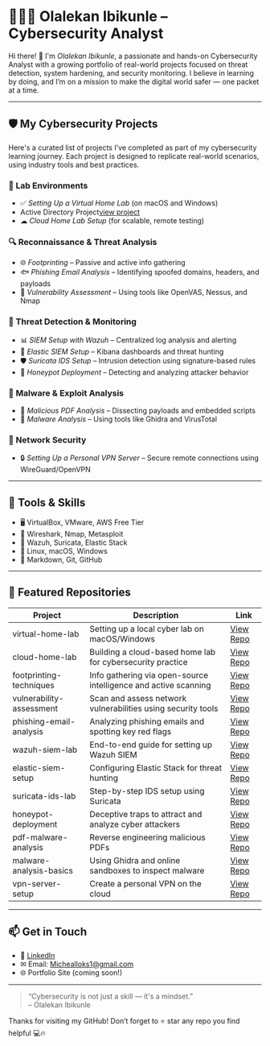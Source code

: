 # 👨🏽‍💻 Olalekan Ibikunle –  Cybersecurity Analyst

Hi there! 👋 I'm *Olalekan Ibikunle*, a passionate and hands-on  Cybersecurity Analyst with a growing portfolio of real-world projects focused on threat detection, system hardening, and security monitoring. I believe in learning by doing, and I’m on a mission to make the digital world safer — one packet at a time.

---

## 🛡 My Cybersecurity Projects

Here's a curated list of projects I’ve completed as part of my cybersecurity learning journey. Each project is designed to replicate real-world scenarios, using industry tools and best practices.

### 🧪 Lab Environments
- ✅ *Setting Up a Virtual Home Lab* (on macOS and Windows)
- Active Directory Project[view project](https://github.com/Olalekanibikunle/Active-Directory-Simulation-CyberTech-Solutions/tree/main)
- ☁ *Cloud Home Lab Setup* (for scalable, remote testing)

### 🔍 Reconnaissance & Threat Analysis
- 🌐 *Footprinting* – Passive and active info gathering
- 🐟 *Phishing Email Analysis* – Identifying spoofed domains, headers, and payloads
- 🧫 *Vulnerability Assessment* – Using tools like OpenVAS, Nessus, and Nmap

### 🚨 Threat Detection & Monitoring
- 📊 *SIEM Setup with Wazuh* – Centralized log analysis and alerting
- 🔎 *Elastic SIEM Setup* – Kibana dashboards and threat hunting
- 🛡 *Suricata IDS Setup* – Intrusion detection using signature-based rules
- 🧲 *Honeypot Deployment* – Detecting and analyzing attacker behavior

### 🔬 Malware & Exploit Analysis
- 🧾 *Malicious PDF Analysis* – Dissecting payloads and embedded scripts
- 🧟 *Malware Analysis* – Using tools like Ghidra and VirusTotal

### 🔐 Network Security
- 🔒 *Setting Up a Personal VPN Server* – Secure remote connections using WireGuard/OpenVPN

---

## 🧰 Tools & Skills

- 🖥 VirtualBox, VMware, AWS Free Tier
- 🧪 Wireshark, Nmap, Metasploit
- 🔐 Wazuh, Suricata, Elastic Stack
- 🐧 Linux, macOS, Windows
- 📄 Markdown, Git, GitHub

---

## 📁 Featured Repositories

| Project | Description | Link |
|--------|-------------|------|
| virtual-home-lab | Setting up a local cyber lab on macOS/Windows | [View Repo](#) |
| cloud-home-lab | Building a cloud-based home lab for cybersecurity practice | [View Repo](#) |
| footprinting-techniques | Info gathering via open-source intelligence and active scanning | [View Repo](#) |
| vulnerability-assessment | Scan and assess network vulnerabilities using security tools | [View Repo](#) |
| phishing-email-analysis | Analyzing phishing emails and spotting key red flags | [View Repo](#) |
| wazuh-siem-lab | End-to-end guide for setting up Wazuh SIEM | [View Repo](#) |
| elastic-siem-setup | Configuring Elastic Stack for threat hunting | [View Repo](#) |
| suricata-ids-lab | Step-by-step IDS setup using Suricata | [View Repo](#) |
| honeypot-deployment | Deceptive traps to attract and analyze cyber attackers | [View Repo](#) |
| pdf-malware-analysis | Reverse engineering malicious PDFs | [View Repo](#) |
| malware-analysis-basics | Using Ghidra and online sandboxes to inspect malware | [View Repo](#) |
| vpn-server-setup | Create a personal VPN on the cloud | [View Repo](#) |

---

## 📫 Get in Touch

- 💼 [LinkedIn](https://www.linkedin.com/in/olalekan-ibikunle-22171a274/)  
- ✉ Email: Michealloks1@gmail.com  
- 🌐 Portfolio Site (coming soon!)

---

> “Cybersecurity is not just a skill — it's a mindset.”  
> – Olalekan Ibikunle

Thanks for visiting my GitHub! Don’t forget to ⭐ star any repo you find helpful 💻🔥
